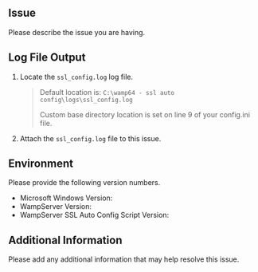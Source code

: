 ## Issue

Please describe the issue you are having.

## Log File Output

1. Locate the `ssl_config.log` log file.

   > Default location is: `C:\wamp64 - ssl auto config\logs\ssl_config.log`
   > 
   > Custom base directory location is set on line 9 of your config.ini file. 

2. Attach the `ssl_config.log` file to this issue.

## Environment

Please provide the following version numbers.
- Microsoft Windows Version:
- WampServer Version: 
- WampServer SSL Auto Config Script Version:
  
## Additional Information

Please add any additional information that may help resolve this issue.
